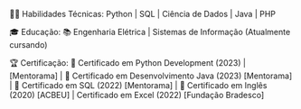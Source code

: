 👨‍💻 Habilidades Técnicas: Python | SQL | Ciência de Dados | Java | PHP

🎓 Educação: 📚 Engenharia Elétrica | Sistemas de Informação (Atualmente cursando)

🏆 Certificação: 📜 Certificado em Python Development (2023) | [Mentorama] | 📜 Certificado em Desenvolvimento Java (2023) [Mentorama] | 📜 Certificado em SQL (2022) [Mentorama] | 📜 Certificado em Inglês (2020) [ACBEU] | Certificado em Excel (2022) [Fundação Bradesco]
